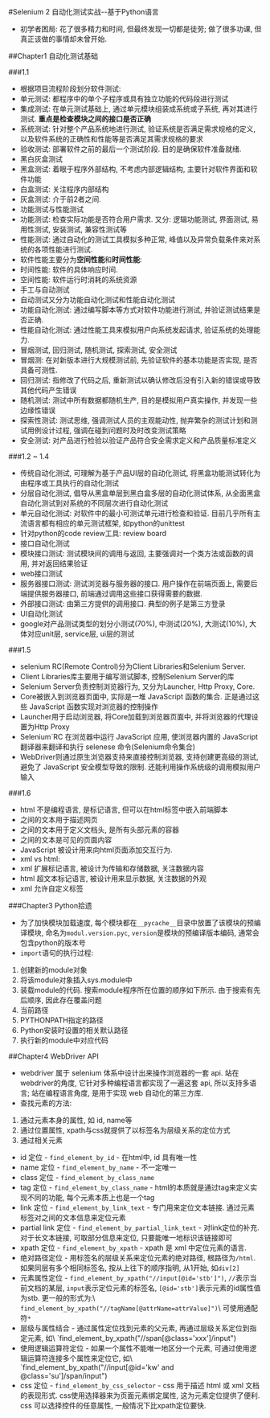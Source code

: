 #Selenium 2 自动化测试实战--基于Python语言

- 初学者困局: 花了很多精力和时间, 但最终发现一切都是徒劳; 做了很多功课, 但真正该做的事情却未曾开始.

##Chapter1 自动化测试基础

###1.1

- 根据项目流程阶段划分软件测试:
 - 单元测试: 都程序中的单个子程序或具有独立功能的代码段进行测试
 - 集成测试: 在单元测试基础上, 通过单元模块组装成系统或子系统, 再对其进行测试. **重点是检查模块之间的接口是否正确**
 - 系统测试: 针对整个产品系统地进行测试, 验证系统是否满足需求规格的定义, 以及软件系统的正确性和性能等是否满足其需求规格的要求
 - 验收测试: 部署软件之前的最后一个测试阶段. 目的是确保软件准备就绪.
- 黑白灰盒测试
 - 黑盒测试: 着眼于程序外部结构, 不考虑内部逻辑结构, 主要针对软件界面和软件功能
 - 白盒测试: 关注程序内部结构
 - 灰盒测试: 介于前2者之间.
- 功能测试与性能测试
 - 功能测试: 检查实际功能是否符合用户需求. 又分: 逻辑功能测试, 界面测试, 易用性测试, 安装测试, 兼容性测试等
 - 性能测试: 通过自动化的测试工具模拟多种正常, 峰值以及异常负载条件来对系统的各项性能进行测试.
  - 软件性能主要分为**空间性能**和**时间性能**:
  - 时间性能: 软件的具体响应时间.
  - 空间性能: 软件运行时消耗的系统资源
- 手工与自动测试
 - 自动测试又分为功能自动化测试和性能自动化测试
 - 功能自动化测试: 通过编写脚本等方式对软件功能进行测试, 并验证测试结果是否正确.
 - 性能自动化测试: 通过性能工具来模拟用户向系统发起请求, 验证系统的处理能力.
- 冒烟测试, 回归测试, 随机测试, 探索测试, 安全测试
 - 冒烟测: 在对新版本进行大规模测试前, 先验证软件的基本功能是否实现, 是否具备可测性.
 - 回归测试: 指修改了代码之后, 重新测试以确认修改后没有引入新的错误或导致其他代码产生错误
 - 随机测试: 测试中所有数据都随机生产, 目的是模拟用户真实操作, 并发现一些边缘性错误
 - 探索性测试: 测试思维, 强调测试人员的主观能动性, 抛弃繁杂的测试计划和测试用例设计过程, 强调在碰到问题时及时改变测试策略
 - 安全测试: 对产品进行检验以验证产品符合安全需求定义和产品质量标准定义

###1.2 ~ 1.4

- 传统自动化测试, 可理解为基于产品UI层的自动化测试, 将黑盒功能测试转化为由程序或工具执行的自动化测试
- 分层自动化测试, 倡导从黑盒单层到黑白盒多层的自动化测试体系, 从全面黑盒自动化测试到对系统的不同层次进行自动化测试
- 单元自动化测试: 对软件中的最小可测试单元进行检查和验证. 目前几乎所有主流语言都有相应的单元测试框架, 如python的unittest
- 针对python的code review工具: review board
- 接口自动化测试
 - 模块接口测试: 测试模块间的调用与返回, 主要强调对一个类方法或函数的调用, 并对返回结果验证
 - web接口测试
  - 服务器接口测试: 测试浏览器与服务器的接口. 用户操作在前端页面上, 需要后端提供服务器接口, 前端通过调用这些接口获得需要的数据.
  - 外部接口测试: 由第三方提供的调用接口. 典型的例子是第三方登录
 - UI自动化测试
- google对产品测试类型的划分小测试(70%), 中测试(20%), 大测试(10%), 大体对应unit层, service层, ui层的测试

###1.5

- selenium RC(Remote Control)分为Client Libraries和Selenium Server.
 - Client Libraries库主要用于编写测试脚本, 控制Selenium Server的库
 - Selenium Server负责控制浏览器行为, 又分为Launcher, Http Proxy, Core.
  - Core被嵌入到浏览器页面中, 实际是一堆 JavaScript 函数的集合. 正是通过这些 JavaScript 函数实现对浏览器的控制操作
  - Launcher用于启动浏览器, 将Core加载到浏览器页面中, 并将浏览器的代理设置为Http Proxy
- Selenium`RC 在浏览器中运行 JavaScript 应用, 使浏览器内置的 JavaScript 翻译器来翻译和执行 selenese 命令(Selenium命令集合)
- WebDriver则通过原生浏览器支持来直接控制浏览器, 支持创建更高级的测试, 避免了 JavaScript 安全模型导致的限制. 还能利用操作系统级的调用模拟用户输入

###1.6

- html 不是编程语言, 是标记语言, 但可以在html标签中嵌入前端脚本
 - <html> </html> 之间的文本用于描述网页
 - <head> </head> 之间的文本用于定义文档头, 是所有头部元素的容器
 - <body> </body> 之间的文本是可见的页面内容
- JavaScript 被设计用来向html页面添加交互行为.
- xml vs html:
 - xml 扩展标记语言, 被设计为传输和存储数据, 关注数据内容
 - html 超文本标记语言, 被设计用来显示数据, 关注数据的外观
- xml 允许自定义标签

###Chapter3 Python拾遗

- 为了加快模块加载速度, 每个模块都在`__pycache__`目录中放置了该模块的预编译模块, 命名为`modul.version.pyc`, `version`是模块的预编译版本编码, 通常会包含python的版本号
- `import`语句的执行过程:
 1. 创建新的module对象
 2. 将该module对象插入sys.module中
 3. 装载module的代码. 搜索module程序所在位置的顺序如下所示. 由于搜索有先后顺序, 因此存在覆盖问题
  1. 当前路径
  2. PYTHONPATH指定的路径
  3. Python安装时设置的相关默认路径
 4. 执行新的module中对应代码

##Chapter4 WebDriver API

- webdriver 属于 selenium 体系中设计出来操作浏览器的一套 api. 站在webdriver的角度, 它针对多种编程语言都实现了一遍这套 api, 所以支持多语言; 站在编程语言角度, 是用于实现 web 自动化的第三方库.
- 查找元素的方法:
 1. 通过元素本身的属性, 如 id, name等
 2. 通过位置属性, xpath与css就提供了以标签名为层级关系的定位方式
 3. 通过相关元素
- id 定位 - `find_element_by_id` - 在html中, id 具有唯一性
- name 定位 - `find_element_by_name` - 不一定唯一
- class 定位 - `find_element_by_class_name`
- tag 定位 - `find_element_by_class_name` - html的本质就是通过tag来定义实现不同的功能, 每个元素本质上也是一个tag
- link 定位 - `find_element_by_link_text` - 专门用来定位文本链接. 通过元素标签对之间的文本信息来定位元素
- partial link 定位 - `find_element_by_partial_link_text` - 对link定位的补充. 对于长文本链接, 可取部分信息来定位, 只要能唯一地标识该链接即可
- xpath 定位 - `find_element_by_xpath` - xpath 是 xml 中定位元素的语言.
 - 绝对路径定位 - 用标签名的层级关系来定位元素的绝对路径, 根路径为`/html`. 如果同层有多个相同标签名, 按从上往下的顺序指明, 从1开始, 如`div[2]`
 - 元素属性定位 - `find_element_by_xpath("//input[@id='stb']")`, `//`表示当前文档的某层, `input`表示定位元素的标签名, `[@id='stb']`表示元素的id属性值为stb. 更一般的形式为:\\
 `find_element_by_xpath("//tagName[@attrName=attrValue]")`\\
 可使用通配符`*`
 - 层级与属性结合 - 通过属性定位找到元素的父元素, 再通过层级关系定位到指定元素, 如\\
 `find_element_by_xpath("//span[@class='xxx']/input")
 - 使用逻辑运算符定位 - 如果一个属性不能唯一地区分一个元素, 可通过使用逻辑运算符连接多个属性来定位它, 如\\
 `find_element_by_xpath("//input[@id='kw' and @class='su']/span/input")
- css 定位 - `find_element_by_css_selector` - css 用于描述 html 或 xml 文档的表现形式. css使用选择器来为页面元素绑定属性, 这为元素定位提供了便利. css 可以选择控件的任意属性, 一般情况下比xpath定位要快.

